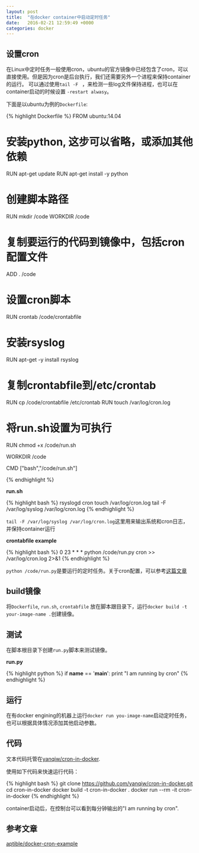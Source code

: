 ```yaml
---
layout: post
title:  "在docker container中启动定时任务"
date:   2016-02-21 12:59:49 +0000
categories: docker
---
```

## 设置cron

在Linux中定时任务一般使用cron，ubuntu的官方镜像中已经包含了cron，可以直接使用。但是因为cron是后台执行，我们还需要另外一个进程来保持container的运行。 可以通过使用`tail -F ` ，来检测一些log文件保持进程，也可以在container启动的时候设置 `-restart alwasy`。

下面是以ubuntu为例的`Dockerfile`:

{% highlight Dockerfile %}
FROM ubuntu:14.04

# 安装python, 这步可以省略，或添加其他依赖
RUN apt-get update
RUN apt-get install -y python

# 创建脚本路径
RUN mkdir /code
WORKDIR /code

# 复制要运行的代码到镜像中，包括cron配置文件
ADD . /code

# 设置cron脚本
RUN crontab /code/crontabfile

# 安装rsyslog
RUN apt-get -y install rsyslog

# 复制crontabfile到/etc/crontab
RUN cp /code/crontabfile /etc/crontab
RUN touch /var/log/cron.log

# 将run.sh设置为可执行
RUN chmod +x /code/run.sh

WORKDIR /code

CMD ["bash","/code/run.sh"]

{% endhighlight %}


**run.sh**

{% highlight bash %}
rsyslogd
cron
touch /var/log/cron.log
tail -F /var/log/syslog /var/log/cron.log
{% endhighlight %}

`tail -F /var/log/syslog /var/log/cron.log`这里用来输出系统和cron日志，并保持container运行

**crontabfile example**

{% highlight bash %}
0 23 * * *  python /code/run.py cron >> /var/log/cron.log 2>&1
{% endhighlight %}

`python /code/run.py`是要运行的定时任务。关于cron配置，可以参考[这篇文章](http://linuxtools-rst.readthedocs.org/zh_CN/latest/tool/crontab.html)

## build镜像

将`Dockerfile`, `run.sh`, `crontabfile` 放在脚本跟目录下，运行`docker build -t your-image-name .`创建镜像。

## 测试

在脚本根目录下创建`run.py`脚本来测试镜像。

**run.py**

{% highlight python %}
if __name__ == '__main__':
  print "I am running by cron"
{% endhighlight %}


## 运行

在有docker engining的机器上运行`docker run you-image-name`启动定时任务，也可以根据具体情况添加其他启动参数。

## 代码
文本代码托管在[yanqiw/cron-in-docker](https://github.com/yanqiw/cron-in-docker).

使用如下代码来快速运行代码：

{% highlight bash %}
git clone https://github.com/yanqiw/cron-in-docker.git
cd cron-in-docker
docker build -t cron-in-docker .
docker run --rm -it cron-in-docker
{% endhighlight %}

container启动后，在控制台可以看到每分钟输出的"I am running by cron". 

## 参考文章
[aptible/docker-cron-example](https://github.com/aptible/docker-cron-example)
